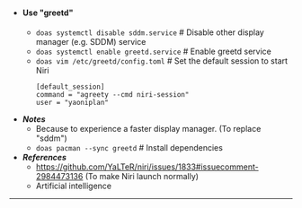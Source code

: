 - #### Use "greetd"
    - `doas systemctl disable sddm.service` # Disable other display manager (e.g. SDDM) service
    - `doas systemctl enable greetd.service` # Enable greetd service
    - `doas vim /etc/greetd/config.toml` # Set the default session to start Niri
      ```
      [default_session]
      command = "agreety --cmd niri-session"
      user = "yaoniplan"
      ```
- ***Notes***
    - Because to experience a faster display manager. (To replace "sddm")
    - `doas pacman --sync greetd` # Install dependencies
- ***References***
    - https://github.com/YaLTeR/niri/issues/1833#issuecomment-2984473136 (To make Niri launch normally)
    - Artificial intelligence
- ---
